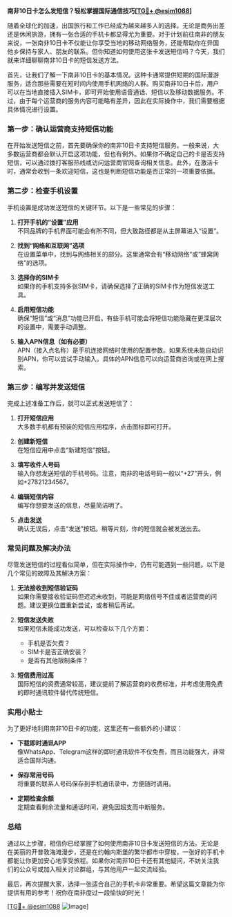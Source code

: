 **南非10日卡怎么发短信？轻松掌握国际通信技巧[[TG💪+ @esim1088](https://t.me/s/esim1088)]**

随着全球化的加速，出国旅行和工作已经成为越来越多人的选择。无论是商务出差还是休闲旅游，拥有一张合适的手机卡都显得尤为重要。对于计划前往南非的朋友来说，一张南非10日卡不仅能让你享受当地的移动网络服务，还能帮助你在异国他乡保持与家人、朋友的联系。但你知道如何使用这张卡发送短信吗？今天，我们就来详细聊聊南非10日卡的短信发送方法。

首先，让我们了解一下南非10日卡的基本情况。这种卡通常提供短期的国际漫游服务，适合那些需要在短时间内使用手机网络的人群。购买南非10日卡后，用户可以在当地直接插入SIM卡，即可开始使用语音通话、短信以及移动数据服务。不过，由于每个运营商的服务内容可能略有差异，因此在实际操作中，我们需要根据具体情况进行设置。

### **第一步：确认运营商支持短信功能**
在开始发送短信之前，首先要确保你的南非10日卡支持短信服务。一般来说，大多数运营商都会默认开启这项功能，但也有例外。如果你不确定自己的卡是否支持短信，可以通过拨打客服热线或访问运营商官网查询相关信息。此外，在激活卡时，通常会收到一条欢迎短信，这也是判断短信功能是否正常的一项重要依据。

### **第二步：检查手机设置**
手机设置是成功发送短信的关键环节。以下是一些常见的步骤：

1. **打开手机的“设置”应用**  
   不同品牌的手机界面可能会有所不同，但大致路径都是从主屏幕进入“设置”。

2. **找到“网络和互联网”选项**  
   在设置菜单中，找到与网络相关的部分。这里通常会有“移动网络”或“蜂窝网络”的选项。

3. **选择你的SIM卡**  
   如果你的手机支持多张SIM卡，请确保选择了正确的SIM卡作为短信发送工具。

4. **启用短信功能**  
   确保“短信”或“消息”功能已开启。有些手机可能会将短信功能隐藏在更深层次的设置中，需要手动调整。

5. **输入APN信息（如有必要）**  
   APN（接入点名称）是手机连接网络时使用的配置参数。如果系统未能自动识别APN，你可以尝试手动输入。具体的APN信息可以向运营商咨询或在网上搜索。

### **第三步：编写并发送短信**
完成上述准备工作后，就可以正式发送短信了：

1. **打开短信应用**  
   大多数手机都有预装的短信应用程序，点击图标即可打开。

2. **创建新短信**  
   在短信应用中点击“新建短信”按钮。

3. **填写收件人号码**  
   输入你想发送短信的手机号码。注意，南非的电话号码一般以“+27”开头，例如+27821234567。

4. **编辑短信内容**  
   编写你想要发送的信息，尽量简洁明了。

5. **点击发送**  
   确认无误后，点击“发送”按钮。稍等片刻，你的短信就会被发送出去。

### **常见问题及解决办法**

尽管发送短信的过程看似简单，但在实际操作中，仍有可能遇到一些问题。以下是几个常见的故障及其解决方案：

1. **无法接收到短信验证码**  
   如果你需要接收验证码但迟迟未收到，可能是网络信号不佳或者运营商的问题。建议更换位置重新尝试，或者稍后再试。

2. **短信发送失败**  
   如果短信未能成功发送，可以检查以下几个方面：
   - 手机是否欠费？
   - SIM卡是否正确安装？
   - 是否有其他限制条件？

3. **短信费用过高**  
   国际短信的资费通常较高，建议提前了解运营商的收费标准，并考虑使用免费的即时通讯软件替代传统短信。

### **实用小贴士**

为了更好地利用南非10日卡的功能，这里还有一些额外的小建议：

- **下载即时通讯APP**  
  像WhatsApp、Telegram这样的即时通讯软件不仅免费，而且功能强大，非常适合国际沟通。

- **保存常用号码**  
  将重要的联系人号码保存到手机通讯录中，方便随时调用。

- **定期检查余额**  
  定期查看剩余流量和通话时间，避免因超支而中断服务。

### **总结**

通过以上步骤，相信你已经掌握了如何使用南非10日卡发送短信的方法。无论是在美丽的开普敦海滩漫步，还是在约翰内斯堡的繁华都市中穿梭，一张好的手机卡都能让你更加安心地享受旅程。如果你对南非10日卡还有其他疑问，不妨关注我们的公众号或加入相关讨论群组，与其他用户一起交流经验。

最后，再次提醒大家，选择一张适合自己的手机卡非常重要。希望这篇文章能为你提供有用的参考！祝你在南非度过一段愉快的时光！

[[TG💪+ @esim1088](https://t.me/s/esim1088) ![Image](https://i.postimg.cc/4NQfJmqS/Snipaste-2025-05-13-00-14-12.png)]